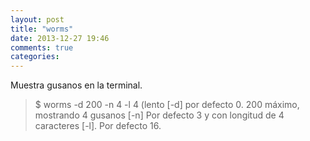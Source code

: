 ```yaml
---
layout: post
title: "worms"
date: 2013-12-27 19:46
comments: true
categories: 
---
```

Muestra gusanos en la terminal.

>$ worms -d 200 -n 4 -l 4 (lento [-d] por defecto 0. 200 máximo, mostrando 4 gusanos [-n] Por defecto 3 y con longitud de 4 caracteres [-l]. Por defecto 16. 

